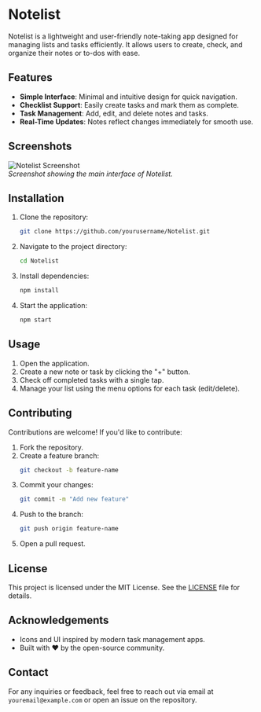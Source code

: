 # Notelist

Notelist is a lightweight and user-friendly note-taking app designed for managing lists and tasks efficiently. It allows users to create, check, and organize their notes or to-dos with ease.

## Features

- **Simple Interface**: Minimal and intuitive design for quick navigation.
- **Checklist Support**: Easily create tasks and mark them as complete.
- **Task Management**: Add, edit, and delete notes and tasks.
- **Real-Time Updates**: Notes reflect changes immediately for smooth use.

## Screenshots

![Notelist Screenshot](path/to/screenshot.png)  
*Screenshot showing the main interface of Notelist.*

## Installation

1. Clone the repository:
   ```bash
   git clone https://github.com/yourusername/Notelist.git
   ```
2. Navigate to the project directory:
   ```bash
   cd Notelist
   ```
3. Install dependencies:
   ```bash
   npm install
   ```
4. Start the application:
   ```bash
   npm start
   ```

## Usage

1. Open the application.
2. Create a new note or task by clicking the "+" button.
3. Check off completed tasks with a single tap.
4. Manage your list using the menu options for each task (edit/delete).

## Contributing

Contributions are welcome! If you'd like to contribute:

1. Fork the repository.
2. Create a feature branch:
   ```bash
   git checkout -b feature-name
   ```
3. Commit your changes:
   ```bash
   git commit -m "Add new feature"
   ```
4. Push to the branch:
   ```bash
   git push origin feature-name
   ```
5. Open a pull request.

## License

This project is licensed under the MIT License. See the [LICENSE](LICENSE) file for details.

## Acknowledgements

- Icons and UI inspired by modern task management apps.
- Built with ❤️ by the open-source community.

## Contact

For any inquiries or feedback, feel free to reach out via email at `youremail@example.com` or open an issue on the repository.
